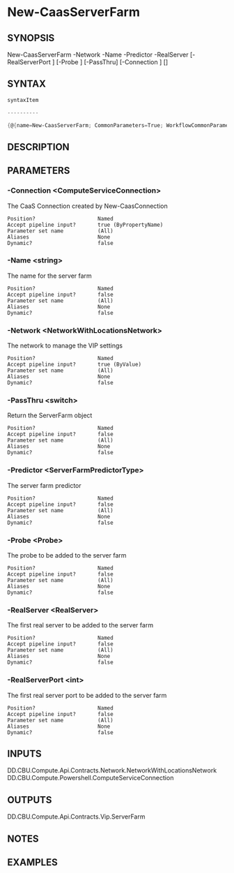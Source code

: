 ﻿New-CaasServerFarm
===================

## SYNOPSIS

New-CaasServerFarm -Network <NetworkWithLocationsNetwork> -Name <string> -Predictor <ServerFarmPredictorType> -RealServer <RealServer> [-RealServerPort <int>] [-Probe <Probe>] [-PassThru] [-Connection <ComputeServiceConnection>] [<CommonParameters>]


## SYNTAX
```powershell
syntaxItem                                                                                                    

----------                                                                                                    

{@{name=New-CaasServerFarm; CommonParameters=True; WorkflowCommonParameters=False; parameter=System.Object[]}}
```

## DESCRIPTION


## PARAMETERS
### -Connection &lt;ComputeServiceConnection&gt;
The CaaS Connection created by New-CaasConnection
```
Position?                    Named
Accept pipeline input?       true (ByPropertyName)
Parameter set name           (All)
Aliases                      None
Dynamic?                     false
```
 
### -Name &lt;string&gt;
The name for the server farm
```
Position?                    Named
Accept pipeline input?       false
Parameter set name           (All)
Aliases                      None
Dynamic?                     false
```
 
### -Network &lt;NetworkWithLocationsNetwork&gt;
The network to manage the VIP settings
```
Position?                    Named
Accept pipeline input?       true (ByValue)
Parameter set name           (All)
Aliases                      None
Dynamic?                     false
```
 
### -PassThru &lt;switch&gt;
Return the ServerFarm object
```
Position?                    Named
Accept pipeline input?       false
Parameter set name           (All)
Aliases                      None
Dynamic?                     false
```
 
### -Predictor &lt;ServerFarmPredictorType&gt;
The server farm predictor
```
Position?                    Named
Accept pipeline input?       false
Parameter set name           (All)
Aliases                      None
Dynamic?                     false
```
 
### -Probe &lt;Probe&gt;
The probe to be added to the server farm
```
Position?                    Named
Accept pipeline input?       false
Parameter set name           (All)
Aliases                      None
Dynamic?                     false
```
 
### -RealServer &lt;RealServer&gt;
The first real server to be added to the server farm
```
Position?                    Named
Accept pipeline input?       false
Parameter set name           (All)
Aliases                      None
Dynamic?                     false
```
 
### -RealServerPort &lt;int&gt;
The first real server port to be added to the server farm
```
Position?                    Named
Accept pipeline input?       false
Parameter set name           (All)
Aliases                      None
Dynamic?                     false
```

## INPUTS
DD.CBU.Compute.Api.Contracts.Network.NetworkWithLocationsNetwork
DD.CBU.Compute.Powershell.ComputeServiceConnection


## OUTPUTS
DD.CBU.Compute.Api.Contracts.Vip.ServerFarm


## NOTES


## EXAMPLES
